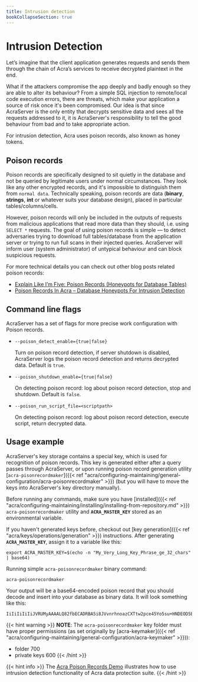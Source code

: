 ```yaml
---
title: Intrusion detection
bookCollapseSection: true
---
```


# Intrusion Detection

Let’s imagine that the client application generates requests and sends them through the chain of Acra’s services to receive decrypted plaintext in the end.

What if the attackers compromise the app deeply and badly enough so they are able to alter its behaviour? From a simple SQL injection to remote/local code execution errors, there are threats, which make your application a source of risk once it's been compromised. Our idea is that since AcraServer is the only entity that decrypts sensitive data and sees all the requests addressed to it, it is AcraServer's responsibility to tell the good behaviour from bad and to take appropriate action.

For intrusion detection, Acra uses poison records, also known as honey tokens.

## Poison records

Poison records are specifically designed to sit quietly in the database and not be queried by legitimate users under normal circumstances. They look like any other encrypted records, and it's impossible to distinguish them from `normal data`. Technically speaking, poison records are data (**binary**, **strings**, **int** or whatever suits your database design), placed in particular tables/columns/cells.

However, poison records will only be included in the outputs of requests from malicious applications that read more data than they should, i.e. using `SELECT *` requests. The goal of using poison records is simple — to detect adversaries trying to download full tables/database from the application server or trying to run full scans in their injected queries. AcraServer will inform user (system administrator) of untypical behaviour and can block suspicious requests.

For more technical details you can check out other blog posts related poison records:

- [Explain Like I’m Five: Poison Records (Honeypots for Database Tables)](https://hackernoon.com/poison-records-acra-eli5-d78250ef94f)
- [Poison Records In Acra – Database Honeypots For Intrusion Detection](https://www.cossacklabs.com/blog/acra-poison-records.html)


## Command line flags

AcraServer has a set of flags for more precise work configuration with Poison records.


* `--poison_detect_enable={true|false}`

  Turn on poison record detection, if server shutdown is disabled, AcraServer logs the poison record detection and returns decrypted data.
  Default is `true`.  


* `--poison_shutdown_enable={true|false}`

  On detecting poison record: log about poison record detection, stop and shutdown.
  Default is `false`.

* `--poison_run_script_file=<scriptpath>`

  On detecting poison record: log about poison record detection, execute script, return decrypted data.


## Usage example


AcraServer's key storage contains a special key, which is used for recognition of poison records. This key is generated either after a query passes through AcraServer, or upon running poison record generation utility [`acra-pisonrecordmaker`]({{< ref "acra/configuring-maintaining/general-configuration/acra-poisonrecordmaker" >}}) (but you will have to move the keys into AcraServer's key directory manually).

Before running any commands, make sure you have [installed]({{< ref "acra/configuring-maintaining/installing/installing-from-repository.md" >}}) `acra-poisonrecordmaker` utility and **`ACRA_MASTER_KEY`** stored as an environmental variable.

If you haven't generated keys before, checkout out [key generation]({{< ref "acra/keys/operations/generation" >}}) instructions. After generating **`ACRA_MASTER_KEY`**, assign it to a variable like this:

```
export ACRA_MASTER_KEY=$(echo -n "My_Very_Long_Key_Phrase_ge_32_chars" | base64)
```

Running simple `acra-poisonrecordmaker` binary command: 

```
acra-poisonrecordmaker
```

Your output will be a base64-encoded poison record that you should decode and insert into your database as binary data. It will look something like this:

```
IiIiIiIiIiJVRUMyAAAALQ82fbECADRBA5i8JVvnrhnoazCXTtw2pce45Yo5su+HNDEOD5EgJwQmVAAAAAABAUAMAAAAEAAAACAAAABebWIj5GhhfAQ0lLAUrahrjcuI9Yjb14QFGaPBamWDVuq/EiAu8peBK17tpzuD+EDhOnyn1A5dUVAvhIlwAAAAAAAAAAABAUAMAAAAEAAAAEQAAACVs0EIAERyZhAD4FKSAaJqyMUTZ1tt97XDSxIwG+A5Njvd5q7aISgVQmhD6Fdgsnp98OkRSqSbK3ykgPwBIlFhCwm/Zcz5DRCDu+LV+1LDBPHwSgPS3o+OnOck5CXz8r0=
```

{{< hint warning >}}
**NOTE**: The `acra-poisonrecordmaker` key folder must have proper permissions (as set originally by [acra-keymaker]({{< ref "acra/configuring-maintaining/general-configuration/acra-keymaker" >}})):

- folder 700
- private keys 600
{{< /hint >}}

{{< hint info >}}
The [Acra Poison Records Demo](https://github.com/cossacklabs/acra-poison-records-demo) illustrates how to use intrusion detection functionality of Acra data protection suite.
{{< /hint >}}